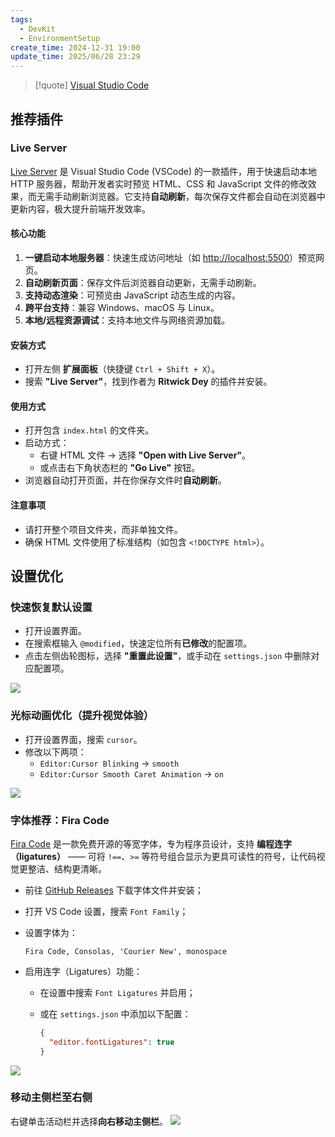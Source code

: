 ```yaml
---
tags:
  - DevKit
  - EnvironmentSetup
create_time: 2024-12-31 19:00
update_time: 2025/06/28 23:29
---
```


> [!quote]
> [Visual Studio Code](https://code.visualstudio.com/)

## 推荐插件

### Live Server

[Live Server](https://marketplace.visualstudio.com/items?itemName=ritwickdey.LiveServer) 是 Visual Studio Code (VSCode) 的一款插件，用于快速启动本地 HTTP 服务器，帮助开发者实时预览 HTML、CSS 和 JavaScript 文件的修改效果，而无需手动刷新浏览器。它支持**自动刷新**，每次保存文件都会自动在浏览器中更新内容，极大提升前端开发效率。

#### 核心功能

1. **一键启动本地服务器**：快速生成访问地址（如 [http://localhost:5500](http://localhost:5500)）预览网页。
2. **自动刷新页面**：保存文件后浏览器自动更新，无需手动刷新。
3. **支持动态渲染**：可预览由 JavaScript 动态生成的内容。
4. **跨平台支持**：兼容 Windows、macOS 与 Linux。
5. **本地/远程资源调试**：支持本地文件与网络资源加载。

#### 安装方式

- 打开左侧 **扩展面板**（快捷键 `Ctrl + Shift + X`）。
- 搜索 **"Live Server"**，找到作者为 **Ritwick Dey** 的插件并安装。

#### 使用方式

- 打开包含 `index.html` 的文件夹。
- 启动方式：
    - 右键 HTML 文件 → 选择 **"Open with Live Server"**。
    - 或点击右下角状态栏的 **"Go Live"** 按钮。
- 浏览器自动打开页面，并在你保存文件时**自动刷新**。

#### 注意事项

- 请打开整个项目文件夹，而非单独文件。
- 确保 HTML 文件使用了标准结构（如包含 `<!DOCTYPE html>`）。

## 设置优化

### 快速恢复默认设置

- 打开设置界面。
- 在搜索框输入 `@modified`，快速定位所有**已修改**的配置项。
- 点击左侧齿轮图标，选择 **"重置此设置"**，或手动在 `settings.json` 中删除对应配置项。

![](https://img.xiaorang.fun/202505031231421.png)

### 光标动画优化（提升视觉体验）

- 打开设置界面，搜索 `cursor`。
- 修改以下两项：
    - `Editor:Cursor Blinking` → `smooth`
    - `Editor:Cursor Smooth Caret Animation` → `on`

![](https://img.xiaorang.fun/202505031236880.png)

### 字体推荐：Fira Code

[Fira Code](https://github.com/tonsky/FiraCode) 是一款免费开源的等宽字体，专为程序员设计，支持 **编程连字（ligatures）** —— 可将 `!==`、`>=` 等符号组合显示为更具可读性的符号，让代码视觉更整洁、结构更清晰。

- 前往 [GitHub Releases](https://github.com/tonsky/FiraCode/releases) 下载字体文件并安装；
- 打开 VS Code 设置，搜索 `Font Family`；
- 设置字体为：

	```
	Fira Code, Consolas, 'Courier New', monospace
	```

- 启用连字（Ligatures）功能：
	- 在设置中搜索 `Font Ligatures` 并启用；
	- 或在 `settings.json` 中添加以下配置：

		```json
		{
		  "editor.fontLigatures": true
		}
		```

![](https://img.xiaorang.fun/202505031240442.png)

### 移动主侧栏至右侧

右键单击活动栏并选择**向右移动主侧栏**。
![](https://img.xiaorang.fun/202505041835560.png)
